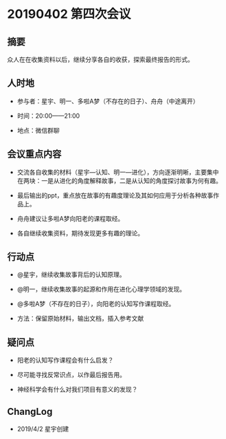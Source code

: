 # 20190402 第四次会议

## 摘要



众人在在收集资料以后，继续分享各自的收获，探索最终报告的形式。



## 人时地



- 参与者：星宇、明一、多啦A梦（不存在的日子）、舟舟（中途离开）



- 时间：20:00——21:00



- 地点：微信群聊



## 会议重点内容



- 交流各自收集的材料（星宇—认知、明一—进化），方向逐渐明晰，主要集中在两块：一是从进化的角度解释故事，二是从认知的角度探讨故事为何有趣。

- 最后输出的ppt，重点放在故事的有趣度理论及其如何应用于分析各种故事作品上。

- 舟舟建议让多啦A梦向阳老的课程取经。

- 各自继续收集资料，期待发现更多有趣的理论。



## 行动点



- @星宇，继续收集故事背后的认知原理。



- @明一，继续收集故事的起源和作用在进化心理学领域的发现。



- @多啦A梦（不存在的日子），向阳老的认知写作课程取经。



- 方法：保留原始材料，输出文档，插入参考文献



## 疑问点



- 阳老的认知写作课程会有什么启发？



- 尽可能寻找反常识点，以作最后报告用。



- 神经科学会有什么对我们项目有意义的发现？

## 

## ChangLog



- 2019/4/2 星宇创建